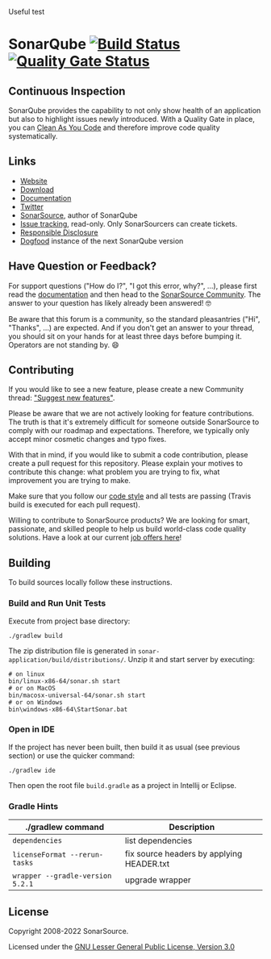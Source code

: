 Useful test

SonarQube [![Build Status](https://app.travis-ci.com/SonarSource/sonarqube.svg?branch=master)](https://app.travis-ci.com/SonarSource/sonarqube) [![Quality Gate Status](https://next.sonarqube.com/sonarqube/api/project_badges/measure?project=sonarqube&metric=alert_status&token=d95182127dd5583f57578d769b511660601a8547)](https://next.sonarqube.com/sonarqube/dashboard?id=sonarqube)
=========

Continuous Inspection
---------------------
SonarQube provides the capability to not only show health of an application but also to highlight issues newly introduced. With a Quality Gate in place, you can [Clean As You Code](https://blog.sonarsource.com/clean-as-you-code) and therefore improve code quality systematically.

Links
-----

* [Website](https://www.sonarqube.org)
* [Download](https://www.sonarqube.org/downloads/)
* [Documentation](https://docs.sonarqube.org)
* [Twitter](https://twitter.com/SonarQube)
* [SonarSource](https://www.sonarsource.com), author of SonarQube
* [Issue tracking](https://jira.sonarsource.com/browse/SONAR/), read-only. Only SonarSourcers can create tickets.
* [Responsible Disclosure](https://community.sonarsource.com/t/responsible-vulnerability-disclosure/9317)
* [Dogfood](https://next.sonarqube.com/sonarqube) instance of the next SonarQube version

Have Question or Feedback?
--------------------------

For support questions ("How do I?", "I got this error, why?", ...), please first read the [documentation](https://docs.sonarqube.org) and then head to the [SonarSource Community](https://community.sonarsource.com/c/help/sq/10). The answer to your question has likely already been answered! 🤓

Be aware that this forum is a community, so the standard pleasantries ("Hi", "Thanks", ...) are expected. And if you don't get an answer to your thread, you should sit on your hands for at least three days before bumping it. Operators are not standing by. 😄


Contributing
------------

If you would like to see a new feature, please create a new Community thread: ["Suggest new features"](https://community.sonarsource.com/c/suggestions/features).

Please be aware that we are not actively looking for feature contributions. The truth is that it's extremely difficult for someone outside SonarSource to comply with our roadmap and expectations. Therefore, we typically only accept minor cosmetic changes and typo fixes.

With that in mind, if you would like to submit a code contribution, please create a pull request for this repository. Please explain your motives to contribute this change: what problem you are trying to fix, what improvement you are trying to make.

Make sure that you follow our [code style](https://github.com/SonarSource/sonar-developer-toolset#code-style) and all tests are passing (Travis build is executed for each pull request).

Willing to contribute to SonarSource products? We are looking for smart, passionate, and skilled people to help us build world-class code quality solutions. Have a look at our current [job offers here](https://www.sonarsource.com/company/jobs/)!

Building
--------

To build sources locally follow these instructions.

### Build and Run Unit Tests

Execute from project base directory:

    ./gradlew build

The zip distribution file is generated in `sonar-application/build/distributions/`. Unzip it and start server by executing:

    # on linux
    bin/linux-x86-64/sonar.sh start 
    # or on MacOS
    bin/macosx-universal-64/sonar.sh start
    # or on Windows
    bin\windows-x86-64\StartSonar.bat 

### Open in IDE

If the project has never been built, then build it as usual (see previous section) or use the quicker command:

    ./gradlew ide
    
Then open the root file `build.gradle` as a project in Intellij or Eclipse.

### Gradle Hints

| ./gradlew command | Description |
|---|---|
| `dependencies`| list dependencies |
| `licenseFormat --rerun-tasks` | fix source headers by applying HEADER.txt |
| `wrapper --gradle-version 5.2.1` | upgrade wrapper |

License
-------

Copyright 2008-2022 SonarSource.

Licensed under the [GNU Lesser General Public License, Version 3.0](https://www.gnu.org/licenses/lgpl.txt)
